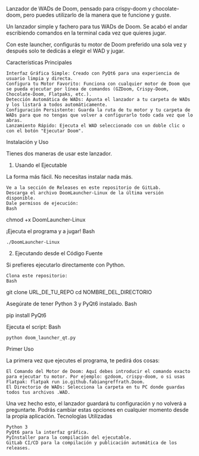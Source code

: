Lanzador de WADs de Doom, pensado para crispy-doom y chocolate-doom, pero puedes utilizarlo de la manera que te funcione y guste.

Un lanzador simple y fachero para tus WADs de Doom. Se acabó el andar escribiendo comandos en la terminal cada vez que quieres jugar.

Con este launcher, configurás tu motor de Doom preferido una sola vez y después solo te dedicás a elegir el WAD y jugar.

Características Principales

    Interfaz Gráfica Simple: Creado con PyQt6 para una experiencia de usuario limpia y directa.
    Configura tu Motor Favorito: Funciona con cualquier motor de Doom que se pueda ejecutar por línea de comandos (GZDoom, Crispy-Doom, Chocolate-Doom, Flatpaks, etc.).
    Detección Automática de WADs: Apunta el lanzador a tu carpeta de WADs y los listará a todos automáticamente.
    Configuración Persistente: Guarda la ruta de tu motor y tu carpeta de WADs para que no tengas que volver a configurarlo todo cada vez que lo abras.
    Lanzamiento Rápido: Ejecuta el WAD seleccionado con un doble clic o con el botón "Ejecutar Doom".

Instalación y Uso

Tienes dos maneras de usar este lanzador.
1. Usando el Ejecutable

La forma más fácil. No necesitas instalar nada más.

    Ve a la sección de Releases en este repositorio de GitLab.
    Descarga el archivo DoomLauncher-Linux de la última versión disponible.
    Dale permisos de ejecución:
    Bash

chmod +x DoomLauncher-Linux

¡Ejecuta el programa y a jugar!
Bash

    ./DoomLauncher-Linux

2. Ejecutando desde el Código Fuente

Si prefieres ejecutarlo directamente con Python.

    Clona este repositorio:
    Bash

git clone URL_DE_TU_REPO
cd NOMBRE_DEL_DIRECTORIO

Asegúrate de tener Python 3 y PyQt6 instalado.
Bash

pip install PyQt6

Ejecuta el script:
Bash

    python doom_launcher_qt.py

Primer Uso

La primera vez que ejecutes el programa, te pedirá dos cosas:

    El Comando del Motor de Doom: Aquí debes introducir el comando exacto para ejecutar tu motor. Por ejemplo: gzdoom, crispy-doom, o si usas Flatpak: flatpak run io.github.fabiangreffrath.Doom.
    El Directorio de WADs: Selecciona la carpeta en tu PC donde guardas todos tus archivos .WAD.

Una vez hecho esto, el lanzador guardará tu configuración y no volverá a preguntarte. Podrás cambiar estas opciones en cualquier momento desde la propia aplicación.
Tecnologías Utilizadas

    Python 3
    PyQt6 para la interfaz gráfica.
    PyInstaller para la compilación del ejecutable.
    GitLab CI/CD para la compilación y publicación automática de los releases.